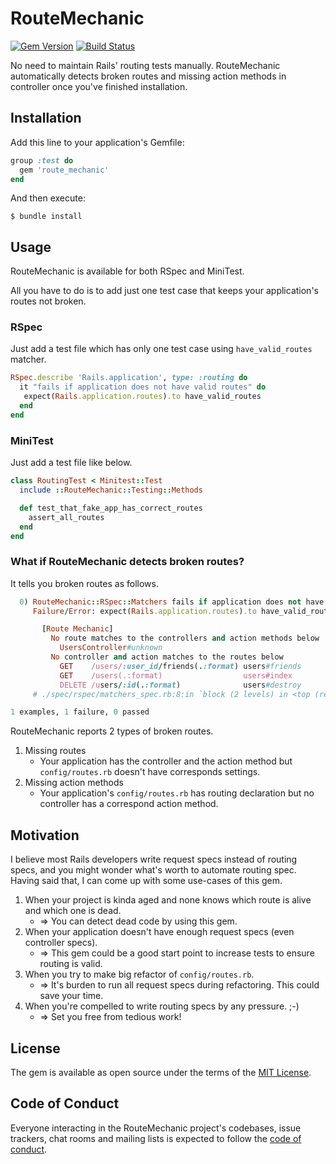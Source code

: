# RouteMechanic
[![Gem Version](https://badge.fury.io/rb/route_mechanic.svg)](https://badge.fury.io/rb/route_mechanic)
[![Build Status](https://github.com/ohbarye/route_mechanic/workflows/test/badge.svg?branch=master)](https://github.com/ohbarye/route_machanic/actions?query=workflow%3Atest)

No need to maintain Rails' routing tests manually. RouteMechanic automatically detects broken routes and missing action methods in controller once you've finished installation.

## Installation

Add this line to your application's Gemfile:

```ruby
group :test do
  gem 'route_mechanic'
end
```

And then execute:

```shell
$ bundle install
```

## Usage

RouteMechanic is available for both RSpec and MiniTest.

All you have to do is to add just one test case that keeps your application's routes not broken.

### RSpec

Just add a test file which has only one test case using `have_valid_routes` matcher.

```ruby
RSpec.describe 'Rails.application', type: :routing do
  it "fails if application does not have valid routes" do
   expect(Rails.application.routes).to have_valid_routes
  end
end
```

### MiniTest

Just add a test file like below.

```ruby
class RoutingTest < Minitest::Test
  include ::RouteMechanic::Testing::Methods

  def test_that_fake_app_has_correct_routes
    assert_all_routes
  end
end
```

### What if RouteMechanic detects broken routes?

It tells you broken routes as follows.

```ruby
  0) RouteMechanic::RSpec::Matchers fails if application does not have valid routes
     Failure/Error: expect(Rails.application.routes).to have_valid_routes

       [Route Mechanic]
         No route matches to the controllers and action methods below
           UsersController#unknown
         No controller and action matches to the routes below
           GET    /users/:user_id/friends(.:format) users#friends
           GET    /users(.:format)                  users#index
           DELETE /users/:id(.:format)              users#destroy
     # ./spec/rspec/matchers_spec.rb:8:in `block (2 levels) in <top (required)>'

1 examples, 1 failure, 0 passed
```

RouteMechanic reports 2 types of broken routes.

1. Missing routes
    - Your application has the controller and the action method but `config/routes.rb` doesn't have corresponds settings.
2. Missing action methods
    - Your application's `config/routes.rb` has routing declaration but no controller has a correspond action method.

## Motivation

I believe most Rails developers write request specs instead of routing specs, and you might wonder what's worth to automate routing spec. Having said that, I can come up with some use-cases of this gem.

1. When your project is kinda aged and none knows which route is alive and which one is dead.
    - => You can detect dead code by using this gem.
2. When your application doesn't have enough request specs (even controller specs).
    - => This gem could be a good start point to increase tests to ensure routing is valid.
3. When you try to make big refactor of `config/routes.rb`.
    - => It's burden to run all request specs during refactoring. This could save your time.
4. When you're compelled to write routing specs by any pressure. ;-)
    - => Set you free from tedious work!


## License

The gem is available as open source under the terms of the [MIT License](https://opensource.org/licenses/MIT).

## Code of Conduct

Everyone interacting in the RouteMechanic project's codebases, issue trackers, chat rooms and mailing lists is expected to follow the [code of conduct](https://github.com/[USERNAME]/route_mechanic/blob/master/CODE_OF_CONDUCT.md).
